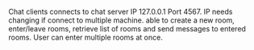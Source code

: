 Chat clients connects to chat server IP 127.0.0.1 Port 4567. IP needs changing if connect to multiple machine. able to create a new room, enter/leave rooms, retrieve list of rooms and send messages to entered rooms. User can enter multiple rooms at once.
